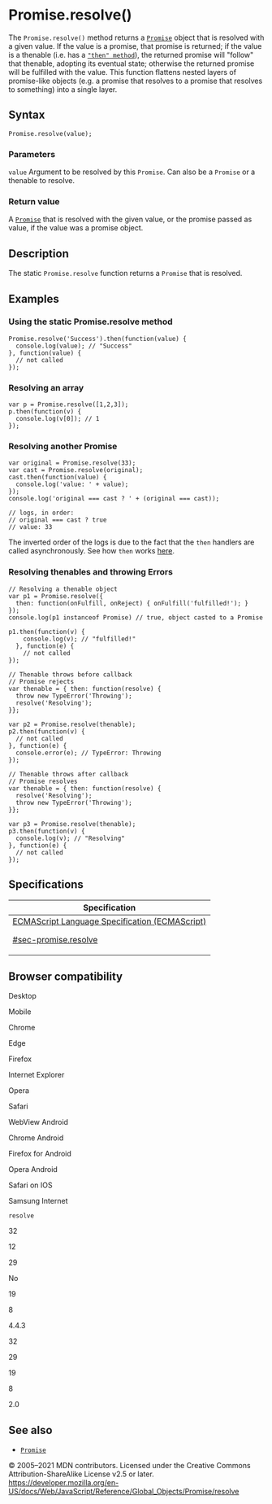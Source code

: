 # Promise.resolve()

The `Promise.resolve()` method returns a [`Promise`](../promise) object that is resolved with a given value. If the value is a promise, that promise is returned; if the value is a thenable (i.e. has a [`"then" method`](then)), the returned promise will "follow" that thenable, adopting its eventual state; otherwise the returned promise will be fulfilled with the value. This function flattens nested layers of promise-like objects (e.g. a promise that resolves to a promise that resolves to something) into a single layer.

## Syntax

    Promise.resolve(value);

### Parameters

`value`
Argument to be resolved by this `Promise`. Can also be a `Promise` or a thenable to resolve.

### Return value

A [`Promise`](../promise) that is resolved with the given value, or the promise passed as value, if the value was a promise object.

## Description

The static `Promise.resolve` function returns a `Promise` that is resolved.

## Examples

### Using the static Promise.resolve method

    Promise.resolve('Success').then(function(value) {
      console.log(value); // "Success"
    }, function(value) {
      // not called
    });

### Resolving an array

    var p = Promise.resolve([1,2,3]);
    p.then(function(v) {
      console.log(v[0]); // 1
    });

### Resolving another Promise

    var original = Promise.resolve(33);
    var cast = Promise.resolve(original);
    cast.then(function(value) {
      console.log('value: ' + value);
    });
    console.log('original === cast ? ' + (original === cast));

    // logs, in order:
    // original === cast ? true
    // value: 33

The inverted order of the logs is due to the fact that the `then` handlers are called asynchronously. See how `then` works [here](then#return_value).

### Resolving thenables and throwing Errors

    // Resolving a thenable object
    var p1 = Promise.resolve({
      then: function(onFulfill, onReject) { onFulfill('fulfilled!'); }
    });
    console.log(p1 instanceof Promise) // true, object casted to a Promise

    p1.then(function(v) {
        console.log(v); // "fulfilled!"
      }, function(e) {
        // not called
    });

    // Thenable throws before callback
    // Promise rejects
    var thenable = { then: function(resolve) {
      throw new TypeError('Throwing');
      resolve('Resolving');
    }};

    var p2 = Promise.resolve(thenable);
    p2.then(function(v) {
      // not called
    }, function(e) {
      console.error(e); // TypeError: Throwing
    });

    // Thenable throws after callback
    // Promise resolves
    var thenable = { then: function(resolve) {
      resolve('Resolving');
      throw new TypeError('Throwing');
    }};

    var p3 = Promise.resolve(thenable);
    p3.then(function(v) {
      console.log(v); // "Resolving"
    }, function(e) {
      // not called
    });

## Specifications

<table>
<thead>
<tr class="header">
<th>Specification</th>
</tr>
</thead>
<tbody>
<tr class="odd">
<td>
<a href="https://tc39.es/ecma262/#sec-promise.resolve">ECMAScript Language Specification (ECMAScript)
<br/>

<span class="small">#sec-promise.resolve</span>
</a>
</td>
</tr>
</tbody>
</table>

## Browser compatibility

Desktop

Mobile

Chrome

Edge

Firefox

Internet Explorer

Opera

Safari

WebView Android

Chrome Android

Firefox for Android

Opera Android

Safari on IOS

Samsung Internet

`resolve`

32

12

29

No

19

8

4.4.3

32

29

19

8

2.0

## See also

-   [`Promise`](../promise)

© 2005–2021 MDN contributors.
Licensed under the Creative Commons Attribution-ShareAlike License v2.5 or later.
<a href="https://developer.mozilla.org/en-US/docs/Web/JavaScript/Reference/Global_Objects/Promise/resolve" class="_attribution-link">https://developer.mozilla.org/en-US/docs/Web/JavaScript/Reference/Global_Objects/Promise/resolve</a>
